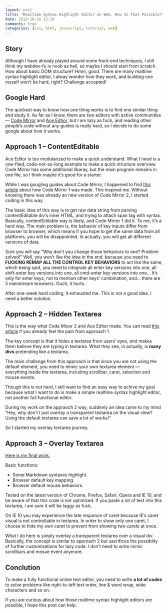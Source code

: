 ```yaml
---
layout: post
title: "Realtime Syntax Highlight Editor on Web, How Is That Possible?"
date: 2013-10-16 13:29
comments: true
categories: [css, html, javascript, tutorial, web]
---
```


## Story
Although I have already played around some front-end techniques, I still think my webdev-fu is noob as hell, so maybe I should start from scratch. How about basic DOM structure? Hmm, good. There are many realtime syntax highlight editor, I alway wonder how they work, and building one myself won’t be hard, right? Challenge accepted!

## Google Hard
The quickest way to know how one thing works is to find one similar thing and study it. As far as I know, there are two editors with active communities — [Code Mirror](http://codemirror.net/) and [Ace Edtior](http://ace.c9.io/#nav=about), but I am lazy as fuck, and reading other people’s code without any guides is really hard, so I decide to do some google about how it works.

## Approach 1 – ContentEditable
Ace Editor is too modularized to make a quick understand. What I need is a one-filed, code-not-so-long example to make a quick structure overview. Code Mirror has some additional libaray, but the main program remains in one file, so I think maybe it’s good for a starter.

While I was googling guides about Code Mirror, I happened to find [this article](http://codemirror.net/1/story.html) about how Code Mirror 1 was made. This inspired me. Without knowing there was already an new version of Code Mirror 2, I started coding in this way.

The basic idea of this way is to get raw data string from parsing contentEditable div’s inner HTML, and trying to attach span tag with syntax. Basically, contentEditable way is likely, and Code Mirror 1 did it. To me, it’s a hard way. The main problem is, the behavior of key inputs differ from browser to browser, which means if you hope to get the same data from all platforms, you will be disappointed. In actually, you will get all different versions of data.

Sure you will say “Why don’t you change those behaviors to one? Problem solved!” Well, you won’t like the idea in the end, because you need to **FUCKING REMAP ALL THE CONTROL KEY BEHAVIORS** to act like the same, which being said, you need to integrate all enter key versions into one, all shift-enter key versions into one, all cmd-enter key versions into one… It’s only for enter keys, not to mention other keys’ combination, and… there are 5 mainstream browsers. Ouch, it hurts.

After one-week hard coding, it exhausted me. This is not a good idea. I need a better solution.

## Approach 2 – Hidden Textarea
This is the way what Code Mioor 2 and Ace Editor made. You can read [this article](http://codemirror.net/doc/internals.html) if you already feel the pain from approach 1.

The key concept is that it hides a textarea from users’ eyes, and makes them believe they are typing in textarea. What they see, in actually, is **many divs** pretending like a textarea.

The main challenge from this approach is that since you are not using the default element, you need to mimic your own textarea element — everything inside the textarea, including scrollbar, caret, selection and mouse events.

Though this is not hard, I still want to find an easy way to achive my goal because what I want to do is make a simple realtime syntax highlight editor, not another full functional editor.

During my work on the appraoch 2 way, suddenly an idea came to my mind “Hey, why don’t I just overlay a transparent textarea on the visual view? Using the default textarea can save a lot of works!”

So I started my overlay textarea journey.

## Approach 3 – Overlay Textarea
[Here is my final work.](http://zushenyan.github.io/SRSHME/)

Basic functions:

* Some Markdown syntaxes highlight.
* Browser default key mapping.
* Browser default mouse behaviors.

Tested on the latest version of Chrome, Firefox, Safari, Opera and IE 10, and be aware of that this code is not optimized. If you paste a lot of text into this textarea, I am sure it will be laggy as fuck.

On IE 10 you may experience the late responce of caret because IE’s caret visual is not controllable in textarea. In order to show only one caret, I choose to hide my own caret to prevent from showing two carets at once.

What I do here is simply overlay a transparent textarea over a visual div. Basically, the concept is similar to approach 2 but sacrifices the possiblity of further customizations for lazy code. I don’t need to write mimic scrollbars and mosue event anymore.

## Conclution
To make a fully functional online text editor, you need to write **a lot of codes** to solve problems like right-to-left text order, line & word wrap, wide characters and so on.

If you are curious about how those realtime syntax highlight editors are possible, I hope this post can help.
